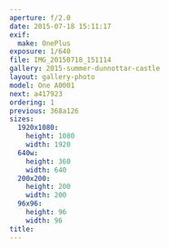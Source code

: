 ```yaml
---
aperture: f/2.0
date: 2015-07-18 15:11:17
exif:
  make: OnePlus
exposure: 1/640
file: IMG_20150718_151114
gallery: 2015-summer-dunnottar-castle
layout: gallery-photo
model: One A0001
next: a417923
ordering: 1
previous: 368a126
sizes:
  1920x1080:
    height: 1080
    width: 1920
  640w:
    height: 360
    width: 640
  200x200:
    height: 200
    width: 200
  96x96:
    height: 96
    width: 96
title: 
---
```

